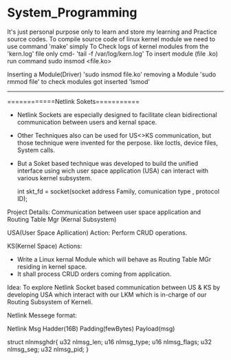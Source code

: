 # System_Programming
It's just personal purpose only to learn and store my learning and Practice source codes.
To compile source code of linux kernel module we need to use command 'make' simply
To Check logs of kernel modules from the 'kern.log' file only cmd- 'tail -f /var/log/kern.log'
To insert module (file .ko) run command sudo insmod <file.ko>


Inserting a Module(Driver) 'sudo insmod file.ko'
removing a Module 'sudo rmmod file'
to check modules got inserted 'lsmod'


*************************************************************************************************

============Netlink Sokets===========

*	Netlink Sockets are especially designed to facilitate clean bidirectional communication between users and kernal space.
*	Other Techniques also can be used for US<>KS communication, but those technique were invented for the perpose. like Ioctls, device files, System calls.
*	But a Soket based technique was developed to build the unified interface using wich user space application (USA) can interact with various kernel subsystem.

	int skt_fd = socket(socket address Family, comunication type , protocol ID);

Project Details:
Communication between user space application and Routing Table Mgr (Kernal Subsystem)

USA(User Space Apllication) Action:
Perform CRUD operations.

KS(Kernel Space) Actions:
*	Write a Linux kernal Module which will behave as Routing Table MGr residing in kernel space.
*	It shall process CRUD orders coming from application.

Idea: To explore Netlink Socket based communication between US & KS by developing USA which interact with our LKM which is in-charge of our Routing Subsystem of Kerneli.


Netlink Messege format:

Netlink Msg Hadder(16B) Padding(fewBytes) Payload(msg)

struct nlnmsghdr{
		  u32 nlmsg_len;
		  u16 nlmsg_type;
		  u16 nlmsg_flags;
                  u32 nlmsg_seg;
                  u32 nlmsg_pid;
                }

